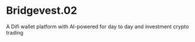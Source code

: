 # Bridgevest.02
A Difi wallet platform with AI-powered for day to day and investment crypto trading 
